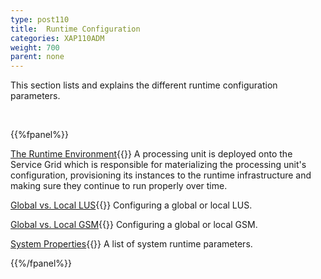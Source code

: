 ```yaml
---
type: post110
title:  Runtime Configuration
categories: XAP110ADM
weight: 700
parent: none
---
```





This section lists and explains the different runtime configuration parameters.


<br>

{{%fpanel%}}

[The Runtime Environment](./the-runtime-environment.html){{<wbr>}}
A processing unit is deployed onto the Service Grid which is responsible for materializing the processing unit's configuration, provisioning its instances to the runtime infrastructure and making sure they continue to run properly over time.


[Global vs. Local LUS](./lus-configuration.html){{<wbr>}}
Configuring a global or local LUS.

[Global vs. Local GSM](./gsm-configuration.html){{<wbr>}}
Configuring a global or local GSM.

[System Properties](./system-properties.html){{<wbr>}}
A list of system runtime parameters.

{{%/fpanel%}}



